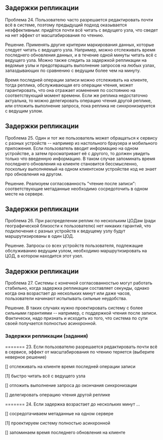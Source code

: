 ## Задержки репликации

Проблема 24. Пользователю часто разрешается редактировать почти всё в системе, поэтому предыдущий подход оказывается неэффективным: придётся почти всё читать с ведущего узла, что сведет на нет эффект от масштабирования по чтению.

Решение. Применять другие критерии маркирования данных, которые следует читать с ведущего узла. Например, можно отслеживать время последнего обновления данных, и в течение одной минуты читать всё с ведущего узла. Можно также следить за задержкой репликации на ведомые узлы и предотвращать выполнение запросов на любых узлах, запаздывающих по сравнению с ведущим более чем на минуту.

Время последней операции записи можно отслеживать на клиенте, тогда реплика, обслуживающая его операции чтения, может гарантировать, что она отражает изменения по состоянию на соответствующий момент времени. Если же реплика недостаточно актуальна, то можно делегировать операцию чтения другой реплике, или отложить выполнение запроса, пока реплика не синхронизируется с ведущим узлом.

## Задержки репликации

Проблема 25. Один и тот же пользователь может обращаться к сервису с разных устройств -- например из настольного браузера и мобильного приложения. Если пользователь вводит информацию на одном устройстве, а затем просматривает её с другого, то должен увидеть только что введенную информацию. В таком случае запоминать время последнего обновления на клиенте становится бессмысленно, поскольку выполняемый на одном клиентском устройстве код не знает про обновления на другом.

Решение. Реализуем согласованность "чтение после записи": соответствующие метаданные необходимо сосредоточить в одном месте на сервере.

## Задержки репликации

Проблема 26. При распределении реплик по нескольким ЦОДам (ради географической близости к пользователю) нет никаких гарантий, что подключения с разных устройств к ведущему узлу будут маршрутизированы в один ЦОД.

Решение. Запросы со всех устройств пользователя, подлежащие обслуживанию ведущим узлом, необходимо маршрутизировать на ЦОД, в котором находится этот узел.

## Задержки репликации

Проблема 27. Системы с конечной согласованностью могут работать стабильно, когда задержка репликации составляет секунды, однако когда она возрастает до нескольких минут или даже часов, пользователи начинают испытывать сильные неудобства.

Решение. В таких случаях нужно проектировать систему с более сильными гарантиями -- например, с поддержкой чтения после записи. Фактически, надо признать и исходить из того, что система по сути своей получается полностью асинхронной.

### Задержки репликации (задания)

======= 23. Если пользователю разрешается редактировать почти всё в сервисе, эффект от масштабирования по чтению теряется (выберите неверное решение)

[] отслеживать на клиенте время последней операции записи

[1] быстро читать всё с ведущего узла

[] отложить выполнение запроса до окончания синхронизации

[] делегировать операцию чтения другой реплике

======= 24. Если задержка возрастает до нескольких минут ...

[] сосредотачиваем метаданные на одном сервере

[1] проектируем систему полностью асинхронной

[] запоминаем время последнего обновления на клиенте
